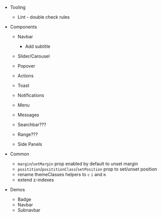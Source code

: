 - Tooling

  - Lint - double check rules

- Components

  - Navbar

    - Add subtitle

  - Slider/Carousel
  - Popover
  - Actions
  - Toast
  - Notifications
  - Menu

  - Messages
  - Searchbar???
  - Range???
  - Side Panels

- Common

  - `margin`/`setMargin` prop enabled by default to unset margin
  - `positition`/`posititionClass`/`setPosition` prop to set/unset position
  - rename themeClasses helpers to `c` `i` and `m`
  - extend z-indexes

- Demos
  - Badge
  - Navbar
  - Subnavbar
